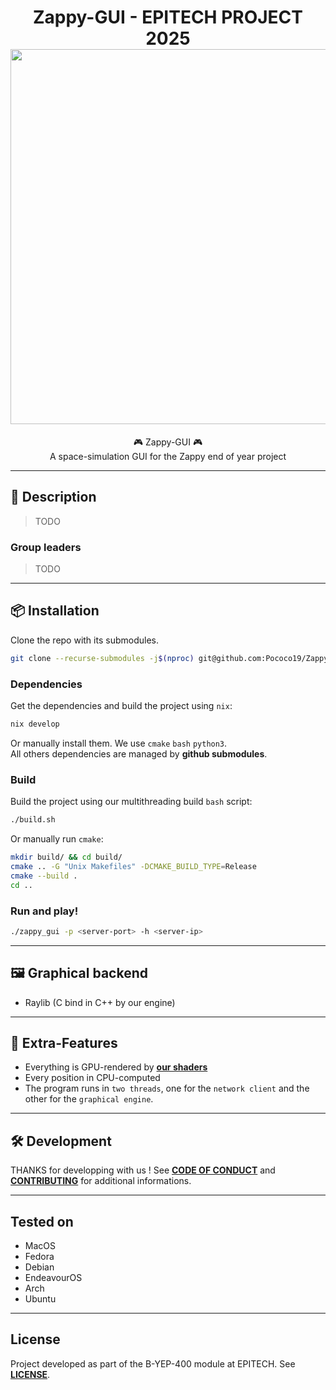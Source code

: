 <h1 align="center">
  Zappy-GUI - EPITECH PROJECT 2025<br>
  <img src="https://raw.githubusercontent.com/catppuccin/catppuccin/main/assets/palette/macchiato.png" width="600px"/>
  <br>
</h1>

<p align="center">
  🎮 Zappy-GUI 🎮<br>
  A space-simulation GUI for the Zappy end of year project
</p>

---

## 📰 Description

> TODO

### Group leaders

> TODO

---

## 📦 Installation

Clone the repo with its submodules.

```bash
git clone --recurse-submodules -j$(nproc) git@github.com:Pococo19/Zappy-GUI.git
```

### Dependencies

Get the dependencies and build the project using `nix`:

```bash
nix develop
```

Or manually install them. We use `cmake` `bash` `python3`.<br>
All others dependencies are managed by **github submodules**.

### Build

Build the project using our multithreading build `bash` script:

```bash
./build.sh
```

Or manually run `cmake`:

```bash
mkdir build/ && cd build/
cmake .. -G "Unix Makefiles" -DCMAKE_BUILD_TYPE=Release
cmake --build .
cd ..
```

### Run and play!

```bash
./zappy_gui -p <server-port> -h <server-ip>
```

---

## 🖼️ Graphical backend

- Raylib (C bind in C++ by our engine)

---

## 🚀 Extra-Features

- Everything is GPU-rendered by [**our shaders**](../assets/shaders/)
- Every position in CPU-computed
- The program runs in `two threads`, one for the `network client` and the other for the `graphical engine`.

---

## 🛠️ Development

THANKS for developping with us ! See [**CODE OF CONDUCT**](./CODE_OF_CONDUCT.md) and [**CONTRIBUTING**](./CONTRIBUTING.md) for additional informations.

---

## Tested on

- MacOS
- Fedora
- Debian
- EndeavourOS
- Arch
- Ubuntu

---

## License

Project developed as part of the B-YEP-400 module at EPITECH.
See [**LICENSE**](/LICENSE).
